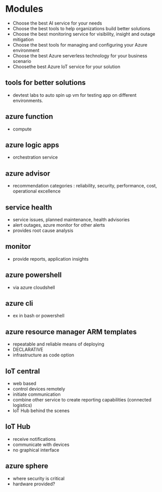 # Modules
- Choose the best AI service for your needs
- Choose the best tools to help organizations build better solutions
- Choose the best monitoring service for visibility, insight and outage mitigation
- Choose the best tools for managing and configuring your Azure environment
- Choose the best Azure serverless technology for your business scenario
- Choosethe best Azure IoT service for your solution

## tools for better solutions
- devtest labs to auto spin up vm for testing app on different environments.

## azure function
- compute

## azure logic apps
- orchestration service

## azure advisor
- recommendation categories : reliability, security, performance, cost, operational excellence

## service health
- service issues, planned maintenance, health advisories
- alert outages, azure monitor for other alerts
- provides root cause analysis

## monitor
- provide reports, application insights

## azure powershell
- via azure cloudshell

## azure cli
- ex in bash or powershell

## azure resource manager ARM templates
- repeatable and reliable means of deploying
- DECLARATIVE
- infrastructure as code option

## IoT central
- web based
- control devices remotely
- initiate communication
- combine other service to create reporting capabilities (connected logistics)
- IoT Hub behind the scenes

## IoT Hub
- receive notifications
- communicate with devices
- no graphical interface

## azure sphere
- where security is critical
- hardware provided?
